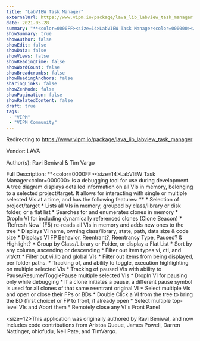 ```yaml
---
title: "LabVIEW Task Manager"
externalUrl: https://www.vipm.io/package/lava_lib_labview_task_manager
date: 2021-05-28
summary: "**<color=0000FF><size=14>LabVIEW Task Manager<color=000000></size> is a debugging tool for use during development."
showSummary: true
showAuthor: false
showEdit: false
showData: false
showViews: false
showReadingTime: false
showWordCount: false
showBreadcrumbs: false
showHeadingAnchors: false
sharingLinks: false
showZenMode: false
showPagination: false
showRelatedContent: false
draft: true
tags:
 - "VIPM"
 - "VIPM Community"
---
```


Redirecting to https://www.vipm.io/package/lava_lib_labview_task_manager

Vendor: LAVA

Author(s): Ravi Beniwal & Tim Vargo
 
Full Description:
**<color=0000FF><size=14>LabVIEW Task Manager<color=000000></size> is a debugging tool for use during development.  A tree diagram displays detailed information on all VIs in memory, belonging to a selected project/target.  It allows for interacting with single or multiple selected VIs at a time, and has the following features: **
    * Selection of project/target
    * Lists all VIs in memory, grouped by class/library or disk folder, or a flat list
    * Searches for and enumerates clones in memory
    * DropIn VI for including dynamically referenced clones (Clone Beacon)
    * 'Refresh Now' (F5) re-reads all VIs in memory and adds new ones to the tree
    * Displays VI name, owning class/library, state, path, data size & code size
    * Displays VI FP Behavior, Reentrant?, Reentrancy Type, Paused? & Highlight?
    * Group by Class/Library or Folder, or display a Flat List
    * Sort by any column, ascending or descending
    * Filter out item types vi, ctl, and vit/ctt
    * Filter out vi.lib and global VIs
    * Filter out items from being displayed, per folder paths.
    * Tracking of, and ability to toggle, execution highlighting on multiple selected VIs
    * Tracking of paused VIs with ability to Pause/Resume/TogglePause multiple selected VIs
    * DropIn VI for pausing only while debugging
    * If a clone initiates a pause, a different pause symbol is used for all clones of that same reentrant original VI
    * Select multiple VIs and open or close their FPs or BDs
    * Double Click a VI from the tree to bring the BD (first choice) or FP to front, if already open
    * Select multiple top-level VIs and Abort them
    * Remotely close any VI's Front Panel

<size=12>This application was originally authored by Ravi Beniwal, and now includes code contributions from Aristos Queue, James Powell, Darren Nattinger, ohiofudu, Neil Pate, and TimVargo.</size>